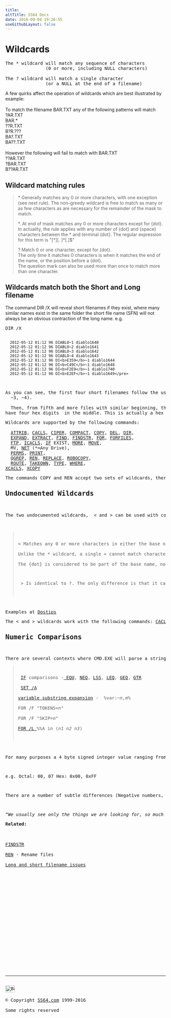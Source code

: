 ```yaml
---
title:
altTitle: SS64 Docs
date: 2016-09-04 19:26:55
useGithubLayout: false
---
```

<!-- #BeginLibraryItem "/Library/head_ntsyntax.lbi" --><!-- #EndLibraryItem --><h1>Wildcards</h1> 
<pre>The * wildcard will match any sequence of characters
               (0 or more, including NULL characters)

The ? wildcard will match a single character
               (or a NULL at the end of a filename)</pre>
<p> A few quirks affect the operation of wildcards which are best illustrated 
  by example:<br>
  <br>
  To match the filename BAR.TXT any of the following patterns will match 
  <br>
  ?AR.TXT <br>
BAR.*<br>
  ??R.TXT <br>
  B?R.??? <br>
  BA?.TXT <br>
  BA??.TXT <br>
  <br>
  However the following will fail to match with BAR.TXT <br>
  ??AR.TXT <br>
  ?BAR.TXT <br>
B??AR.TXT</p>
<h2>Wildcard matching rules</h2>
<blockquote>
<p><span class="code">* </span>Generally matches any 0 or more characters, with one exception (see next rule). The non-greedy wildcard is free to match as many or as few characters as are necessary for the remainder of the mask to match. </p>
<p><span class="code">*. </span>At end of mask matches any 0 or more characters except for {dot}. In actuality, the rule applies with any number of {dot} and {space} characters between the * and terminal {dot}. The regular expression for this term is <span class="code">"[*][. ]*[.]$"</span> </p>
<p><span class="code">? </span>Match  0 or one character, except for {dot}.<br>
The only time it matches 0 characters is when it matches the end of the name, or the position before a {dot}.<br>
The question mark can also be used more than once to match more than one character.</p>
</blockquote>
<h2>Wildcards  match both the Short and Long filename</h2>
<p>The command DIR /X will reveal short filenames if they exist, where many similar names exist 
  in the same folder the short file name (SFN) will not always be an obvious contraction 
  of the long name. e.g. </p>
<pre>DIR /X

      2012-05-12 01:12 96 DIABLO~1 diablo1640
      2012-05-12 01:12 96 DIABLO~2 diablo1641
      2012-05-12 01:12 96 DIABLO~3 diablo1642
      2012-05-12 01:12 96 DIABLO~4 diablo1643
      2012-05-12 01:12 96 DI<b>E359</b>~1 diablo1644
      2012-05-12 01:12 96 DI<b>C49C</b>~1 diablo1648
      2012-05-12 01:12 96 DI<b>F2E9</b>~1 diablo1740
      2012-05-12 01:12 96 DI<b>E2EF</b>~1 diablo1649</pre>
<p>As you can see, the first four short filenames follow the usual numeric tails (~1, ~2, 
  ~3, ~4). <br>
  Then, from fifth and more files with similar beginning, the short names
have four hex digits  in the middle. This is actually a hex <a href="https://usn.pw/blog/gen/2015/06/09/filenames/">checksum of the long filename</a>. (If you need a true file checksum look at <a href="certutil.html#hashfile" class="code">CertUtil -hashfile</a>)
</p><p>Wildcards are supported by the following commands:<br>
  <a href="attrib.html">ATTRIB</a>, <a href="cacls.html">CACLS</a>, <a href="cipher.html">CIPER</a>, <a href="compact.html">COMPACT</a>, <a href="copy.html">COPY</a>, <a href="del.html">DEL</a>, <a href="dir.html">DIR</a>, 
  <a href="expand.html">EXPAND</a>, <a href="extract.html">EXTRACT</a>, <a href="find.html">FIND</a>, <a href="findstr.html">FINDSTR</a>, <a href="for.html">FOR</a>, <a href="forfiles.html">FORFILES</a>, 
  <a href="ftp.html">FTP</a>, <a href="icacls.html">ICACLS</a>, <a href="if.html">IF</a> EXIST, <a href="more.html">MORE</a>, <a href="move.html">MOVE</a>, 
  MV, <a href="net.html">NET</a> (*=Any Drive), 
  <a href="perms.html">PERMS</a>, <a href="print.html">PRINT</a>, 
  <a href="qgrep.html">QGREP</a>, <a href="ren.html">REN</a>, <a href="replace.html">REPLACE</a>, <a href="robocopy.html">ROBOCOPY</a>, 
  <a href="route.html">ROUTE</a>, <a href="takeown.html">TAKEOWN</a>, <a href="type.html">TYPE</a>, <a href="where.html">WHERE</a>, 
<a href="xcacls.html">XCACLS</a>, <a href="xcopy.html">XCOPY</a>
</p><p>The commands COPY and REN accept two sets of wildcards, there are some subtle differences between how these are treated, see the <a href="ren.html">REN</a> page for details.
</p><h2>Undocumented Wildcards</h2>
<p>The two undocumented wildcards,  &lt; and &gt; can be used with commands like DIR and COPY, or to supply a command name but only if quoted:  <span class="code">DIR /b "&lt;demo&lt;"</span></p>
<blockquote>
<p><span class="code">&lt; </span>Matches any 0 or more characters in either the base name or the extension, but never both. <br>
Unlike the * wildcard, a single &lt; cannot match characters in both the base name and the extension. <br>
The {dot} is considered to be part of the base name, not the extension. There is one exception - If the name consists solely of an extension, without a base name, then the {dot} is considered to be part of the extension. This non-greedy wild card is free to match as many or as few characters as are necessary for the remainder of the mask to match. </p>
<p> <span class="code">&gt; </span>Is identical to <span class="code">?. </span>The only difference is that it can be placed after a {dot} to prevent the {dot} from matching the end of the name.
</p>
</blockquote>
<p>Examples at <a href="http://www.dostips.com/forum/viewtopic.php?f=3&amp;t=6207" title="props to Dave Benham for unpicking this syntax,">Dostips</a>
</p><p>The &lt; and &gt; wildcards work with the following commands: <a href="cacls.html">CACLS</a>, <a href="cipher.html">CIPHER</a>, <a href="copy.html">COPY</a>, <a href="del.html">DEL</a>, <a href="dir.html">DIR</a>, <a href="findstr.html">FINDSTR</a>, <a href="if.html">IF</a> EXIST, <a href="move.html">MOVE</a>, <a href="type.html">TYPE</a></p><h2><a id="numeric"></a>Numeric Comparisons</h2>
<p>There are several contexts where CMD.EXE will parse a string as a numeric expression:
</p><blockquote>
<p> <a href="if.html">IF</a> comparisons -<a href="equ.html"> EQU</a>, <a href="neq.html">NEQ</a>, <a href="lss.html">LSS</a>, <a href="leq.html">LEQ</a>, <a href="geq.html">GEQ</a>, <a href="gtr.html">GTR</a><br>
 <a href="set.html">SET /A</a><br>
<a href="syntax-substring.html">variable substring expansion</a> -  %var:~<i>n,m</i>%<br>
FOR /F "TOKENS=<i>n</i>"<br>
FOR /F "SKIP=<i>n</i>"<br>
<a href="for_l.html">FOR /L </a>%%A in (<i>n1 n2 n3</i>) </p>
</blockquote>
<p>For many purposes a 4 byte signed integer value ranging from -2,147,483,648 to 2,147,483,647 will suffice, but in the above contexts it is also possible to express the numbers in  hexadecimal or octal notation.</p>
<p>e.g. Octal: 00, 07 Hex: 0x00, 0xFF</p>
<p>There are a number of subtle differences (Negative numbers, command, version of Windows) which affect how these numbers are parsed and these are described in the DosTips forum thread <a href="http://www.dostips.com/forum/viewtopic.php?f=3&amp;t=3758">Rules for how CMD.EXE parses numbers</a>.</p>
<p class="quote"><i>“We usually see only the things we are looking for, so much that we sometimes see them where they are not” ~ Eric Hoffer </i>
</p><p><b>Related:</b><br>
<br>
<a href="findstr.html">FINDSTR</a><br>
<a href="ren.html">REN</a> - Rename files <br>
<a href="syntax-filenames.html">Long and short filename issues</a>
<!-- #BeginLibraryItem "/Library/foot_nt.lbi" --></p><p>
<!-- windows300 -->
<ins class="adsbygoogle" style="display:inline-block;width:300px;height:250px" data-ad-client="ca-pub-6140977852749469" data-ad-slot="7649547908"></ins>
<script>
(adsbygoogle = window.adsbygoogle || []).push({});
</script></p>
<hr>
<div id="bl" class="footer"><a href="syntax-wildcards.html#"><img src="../images/top.png" width="30" height="22" alt="Back to the Top"></a></div>
<div id="br" class="footer, tagline">© Copyright <a href="../index.html">SS64.com</a> 1999-2016<br>
Some rights reserved</div><!-- #EndLibraryItem -->

